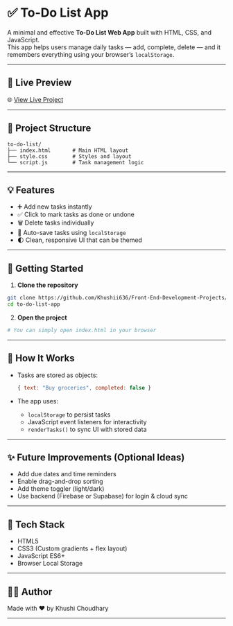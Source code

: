 # ✅ To-Do List App

A minimal and effective **To-Do List Web App** built with HTML, CSS, and JavaScript.  
This app helps users manage daily tasks — add, complete, delete — and it remembers everything using your browser’s `localStorage`.

---

## 🔗 Live Preview

🌐 [View Live Project](https://khushii636.github.io/Front-End-Development-Projects/To-Do_List/)  

---

## 📁 Project Structure

```
to-do-list/
├── index.html       # Main HTML layout
├── style.css        # Styles and layout
└── script.js        # Task management logic
```

---

## 💡 Features

- ➕ Add new tasks instantly
- ✅ Click to mark tasks as done or undone
- 🗑️ Delete tasks individually
- 💾 Auto-save tasks using `localStorage`
- 🌓 Clean, responsive UI that can be themed

---

## 🚀 Getting Started

1. **Clone the repository**

```bash
git clone https://github.com/Khushii636/Front-End-Development-Projects/To-Do_List.git
cd to-do-list-app
```

2. **Open the project**

```bash
# You can simply open index.html in your browser
```

---

## 🧠 How It Works

- Tasks are stored as objects:
  ```js
  { text: "Buy groceries", completed: false }
  ```

- The app uses:
  - `localStorage` to persist tasks
  - JavaScript event listeners for interactivity
  - `renderTasks()` to sync UI with stored data

---

## ✨ Future Improvements (Optional Ideas)

- Add due dates and time reminders
- Enable drag-and-drop sorting
- Add theme toggler (light/dark)
- Use backend (Firebase or Supabase) for login & cloud sync

---

## 📌 Tech Stack

- HTML5
- CSS3 (Custom gradients + flex layout)
- JavaScript ES6+
- Browser Local Storage

---

## 🙋‍♀️ Author

Made with ❤️ by Khushi Choudhary 

---

